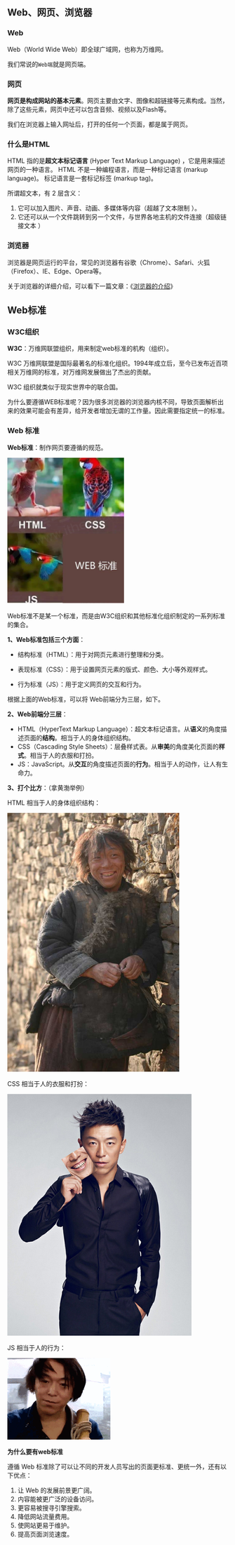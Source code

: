 ## Web、网页、浏览器

### Web

Web（World Wide Web）即全球广域网，也称为万维网。

我们常说的`Web端`就是网页端。

### 网页

**网页是构成网站的基本元素**。网页主要由文字、图像和超链接等元素构成。当然，除了这些元素，网页中还可以包含音频、视频以及Flash等。

我们在浏览器上输入网址后，打开的任何一个页面，都是属于网页。

### 什么是HTML
HTML 指的是**超文本标记语言** (Hyper Text Markup Language) ，它是用来描述网页的一种语言。 
HTML 不是一种编程语言，而是一种标记语言 (markup language)。 
标记语言是一套标记标签 (markup tag)。 

所谓超文本，有 2 层含义：  
1. 它可以加入图片、声音、动画、多媒体等内容（超越了文本限制 ）。 
2. 它还可以从一个文件跳转到另一个文件，与世界各地主机的文件连接（超级链接文本 ）

### 浏览器

浏览器是网页运行的平台，常见的浏览器有谷歌（Chrome）、Safari、火狐（Firefox）、IE、Edge、Opera等。

关于浏览器的详细介绍，可以看下一篇文章：《[浏览器的介绍](02-浏览器的介绍.md)》


## Web标准


### W3C组织

**W3C**：万维网联盟组织，用来制定web标准的机构（组织）。

W3C 万维网联盟是国际最著名的标准化组织。1994年成立后，至今已发布近百项相关万维网的标准，对万维网发展做出了杰出的贡献。

W3C 组织就类似于现实世界中的联合国。

为什么要遵循WEB标准呢？因为很多浏览器的浏览器内核不同，导致页面解析出来的效果可能会有差异，给开发者增加无谓的工作量。因此需要指定统一的标准。

### Web 标准

**Web标准**：制作网页要遵循的规范。

![](https://raw.githubusercontent.com/dengpeng520/images/master/html//20200820_0001.png)

Web标准不是某一个标准，而是由W3C组织和其他标准化组织制定的一系列标准的集合。

**1、Web标准包括三个方面**：

- 结构标准（HTML）：用于对网页元素进行整理和分类。

- 表现标准（CSS）：用于设置网页元素的版式、颜色、大小等外观样式。

- 行为标准（JS）：用于定义网页的交互和行为。

根据上面的Web标准，可以将 Web前端分为三层，如下。

**2、Web前端分三层**：

- HTML（HyperText Markup Language）：超文本标记语言。从**语义**的角度描述页面的**结构**。相当于人的身体组织结构。
- CSS（Cascading Style Sheets）：层叠样式表。从**审美**的角度美化页面的**样式**。相当于人的衣服和打扮。
- JS：JavaScript。从**交互**的角度描述页面的**行为**。相当于人的动作，让人有生命力。

**3、打个比方**：（拿黄渤举例）

HTML 相当于人的身体组织结构：

![](https://raw.githubusercontent.com/dengpeng520/images/master/html//20200322_1250.png)

CSS 相当于人的衣服和打扮：

![](https://raw.githubusercontent.com/dengpeng520/images/master/html//20200322_1251.png)

JS 相当于人的行为：

![](https://raw.githubusercontent.com/dengpeng520/images/master/html//20200322_2220.gif)

**为什么要有web标准**

遵循 Web 标准除了可以让不同的开发人员写出的页面更标准、更统一外，还有以下优点： 
1. 让 Web 的发展前景更广阔。  
2. 内容能被更广泛的设备访问。 
3. 更容易被搜寻引擎搜索。 
4. 降低网站流量费用。 
5. 使网站更易于维护。 
6. 提高页面浏览速度。 